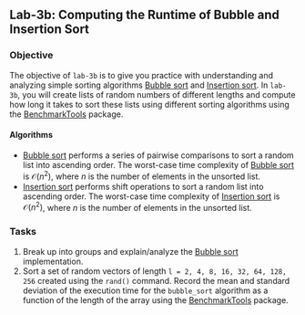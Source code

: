 ## Lab-3b: Computing the Runtime of Bubble and Insertion Sort

### Objective
The objective of `lab-3b` is to give you practice with understanding and analyzing simple sorting algorithms [Bubble sort](https://en.wikipedia.org/wiki/Bubble_sort) and [Insertion sort](https://en.wikipedia.org/wiki/Insertion_sort). In `lab-3b`, you will create lists of random numbers of different lengths and compute how long it takes to sort these lists using different sorting algorithms using the [BenchmarkTools](https://github.com/JuliaCI/BenchmarkTools.jl) package.

#### Algorithms
* [Bubble sort](https://www.youtube.com/watch?v=uJLwnsLn0_Q) performs a series of pairwise comparisons to sort a random list into ascending order. The worst-case time complexity of [Bubble sort](https://www.youtube.com/watch?v=uJLwnsLn0_Q) is $\mathcal{O}(n^2)$, where $n$ is the number of elements in the unsorted list. 
* [Insertion sort](https://www.youtube.com/watch?v=nKzEJWbkPbQ) performs shift operations to sort a random list into ascending order. The worst-case time complexity of [Insertion sort](https://www.youtube.com/watch?v=nKzEJWbkPbQ) is $\mathcal{O}(n^2)$, where $n$ is the number of elements in the unsorted list.

### Tasks
1. Break up into groups and explain/analyze the [Bubble sort](https://www.youtube.com/watch?v=uJLwnsLn0_Q) implementation.
1. Sort a set of random vectors of length `l = 2, 4, 8, 16, 32, 64, 128, 256` created using the `rand()` command. Record the mean and standard deviation of the execution time for the `bubble_sort` algorithm as a function of the length of the array using the [BenchmarkTools](https://github.com/JuliaCI/BenchmarkTools.jl) package. 
